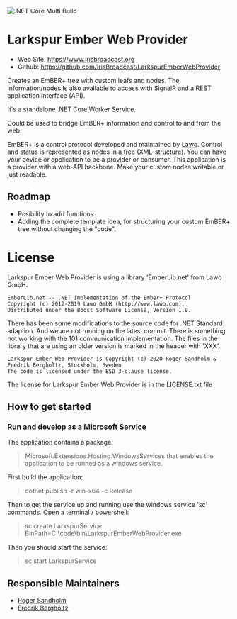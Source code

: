 ![.NET Core Multi Build](https://github.com/IrisBroadcast/LarkspurEmberPlusProvider/workflows/.NET%20Core%20Multi%20Build/badge.svg?branch=0.1)

Larkspur Ember Web Provider
=========================================================

* Web Site: https://www.irisbroadcast.org
* Github: https://github.com/IrisBroadcast/LarkspurEmberWebProvider

Creates an EmBER+ tree with custom leafs and nodes. The information/nodes
is also available to access with SignalR and a REST application interface (API).

It's a standalone .NET Core Worker Service.

Could be used to bridge EmBER+ information and control to and from the web.

EmBER+ is a control protocol developed and maintained by [Lawo](https://github.com/Lawo).
Control and status is represented as nodes in a tree (XML-structure). You can
have your device or application to be a provider or consumer. This application
is a provider with a web-API backbone. Make your custom nodes writable or just readable.

## Roadmap
- Posibility to add functions
- Adding the complete template idea, for structuring your custom EmBER+ tree without changing the "code".

License
=======
Larkspur Ember Web Provider is using a library 'EmberLib.net' from Lawo GmbH.
```
EmberLib.net -- .NET implementation of the Ember+ Protocol
Copyright (c) 2012-2019 Lawo GmbH (http://www.lawo.com).
Distributed under the Boost Software License, Version 1.0.
```
There has been some modifications to the source code for .NET Standard adaption.
And we are not running on the latest commit. There is something not working with the
101 communication implementation. The files in the library that are using an
older version is marked in the header with 'XXX'.

```
Larkspur Ember Web Provider is Copyright (c) 2020 Roger Sandholm & Fredrik Bergholtz, Stockholm, Sweden
The code is licensed under the BSD 3-clause license.
```

The license for Larkspur Ember Web Provider is in the LICENSE.txt file

## How to get started

### Run and develop as a Microsoft Service
The application contains a package:
> Microsoft.Extensions.Hosting.WindowsServices
that enables the application to be runned as a windows service.

First build the application:
> dotnet publish -r win-x64 -c Release

Then to get the service up and running use the windows service 'sc' commands.
Open a terminal / powershell:
> sc create LarkspurService BinPath=C:\code\bin\LarkspurEmberWebProvider.exe

Then you should start the service:
> sc start LarkspurService

## Responsible Maintainers
- [Roger Sandholm](https://github.com/Roog)
- [Fredrik Bergholtz](https://github.com/fredrikbergholtz-sr)
